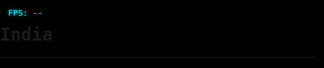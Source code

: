 # India

----

<meta name="viewport" content="width=device-width, initial-scale=1.0">

<style>
  :root {
    --bg: #000;
    --primary: #0ff;
    --font: monospace;
  }
  html, body {
    margin: 0;
    padding: 0;
    width: 100%;
    height: 100%;
    background: var(--bg);
    overflow: hidden;
    font-family: var(--font);
  }
  #canvas {
    display: block;
    width: 100%;
    height: 100%;
  }
  #fps, #subtitle {
    position: absolute;
    color: var(--primary);
    text-shadow: 0 0 5px var(--primary);
    pointer-events: none;
    z-index: 100;
  }
  #fps {
    top: 0.5rem;
    left: 0.5rem;
    font-size: 0.75rem;
  }
  #subtitle {
    bottom: 1rem;
    left: 50%;
    transform: translateX(-50%);
    max-width: 90%;
    font-size: 0.875rem;
    text-align: center;
    line-height: 1.2;
  }
  @media (min-width: 768px) {
    #fps {
      top: 1rem;
      left: 1rem;
      font-size: 1rem;
    }
    #subtitle {
      bottom: 1.5rem;
      font-size: 1.25rem;
      max-width: 80%;
    }
  }
  @media (min-width: 1200px) {
    #fps {
      top: 1.25rem;
      left: 1.25rem;
      font-size: 1.25rem;
    }
    #subtitle {
      bottom: 2rem;
      font-size: 1.5rem;
      max-width: 70%;
    }
  }
</style>

<canvas id="canvas" aria-label="Intergalactic Dreamscape"></canvas>
<div id="fps">FPS: --</div>
<div id="subtitle" aria-live="polite"></div>

<script>
  (function(){
    const canvas = document.getElementById('canvas'),
          ctx    = canvas.getContext('2d'),
          fpsEl  = document.getElementById('fps'),
          subEl  = document.getElementById('subtitle');
    let W, H, cx, cy;
    function resize(){
      W = canvas.width = window.innerWidth;
      H = canvas.height = window.innerHeight;
      cx = W/2; cy = H/2;
    }
    window.addEventListener('resize', resize);
    resize();

    // Starfield setup
    const starCount = 800;
    const stars = [];
    for(let i=0; i<starCount; i++){
      stars.push({x:Math.random()*W - cx, y:Math.random()*H - cy, z:Math.random()*W});
    }
    let warp = 0.5;

    // Nebula noise
    const nebula = document.createElement('canvas');
    nebula.width = nebula.height = 256;
    const nCtx = nebula.getContext('2d');
    function drawNebula(){
      const img = nCtx.createImageData(256,256);
      for(let i=0; i<img.data.length; i+=4){
        const v = Math.floor((Math.random()+Math.random()+Math.random())/3*255);
        img.data[i]   = v/2;
        img.data[i+1] = v;
        img.data[i+2] = v*1.5;
        img.data[i+3] = v/3;
      }
      nCtx.putImageData(img,0,0);
    }
    drawNebula();

    // Voice quotes
    const quotes = [
      "Buckle up, it's cosmic mayhem time!",
      "Intergalactic swirl initiated. *burp*",
      "Wubba lubba warp speed!",
      "I’m not gonna sugarcoat it: this is interdimensional realness."
    ];
    if(navigator.mediaDevices && window.AudioContext){
      navigator.mediaDevices.getUserMedia({audio:true})
        .then(stream=>{
          const audioCtx = new (window.AudioContext||window.webkitAudioContext)();
          const analyser = audioCtx.createAnalyser();
          const src = audioCtx.createMediaStreamSource(stream);
          src.connect(analyser);
          const data = new Uint8Array(analyser.fftSize);
          (function analyze(){
            analyser.getByteFrequencyData(data);
            const vol = data.reduce((a,b)=>a+b)/data.length;
            if(vol>200){
              warp = Math.min(10, warp + 0.5);
              subEl.textContent = quotes[Math.floor(Math.random()*quotes.length)];
              setTimeout(()=>subEl.textContent='',2000);
            }
            requestAnimationFrame(analyze);
          })();
        }).catch(()=>{});
    }

    // Touch handlers
    let lastTap = 0, tapCount = 0, prevDist = 0;
    canvas.addEventListener('touchstart', e=>{
      const now = Date.now();
      tapCount = (now - lastTap < 300) ? tapCount + 1 : 1;
      lastTap = now;
      if(tapCount === 2){
        warp = warp > 0.5 ? 0.5 : 5;
        subEl.textContent = "Warp factor " + warp.toFixed(1);
        setTimeout(()=>subEl.textContent='',2000);
      }
    });
    canvas.addEventListener('touchmove', e=>{
      if(e.touches.length === 2){
        const dx = e.touches[0].clientX - e.touches[1].clientX;
        const dy = e.touches[0].clientY - e.touches[1].clientY;
        const dist = Math.hypot(dx,dy);
        if(prevDist) warp = Math.max(0.5, Math.min(15, warp + (prevDist - dist)*0.01));
        prevDist = dist;
      }
    });
    canvas.addEventListener('touchend', ()=>prevDist = 0);

    // Device tilt
    let tiltX = 0, tiltY = 0;
    window.addEventListener('deviceorientation', e=>{
      tiltX = (e.gamma || 0) / 45;
      tiltY = (e.beta  || 0) / 90;
    });

    // Main loop
    let lastTime = performance.now(), frame = 0;
    function loop(now){
      const dt = now - lastTime;
      lastTime = now;
      frame++;
      if(frame % 60 === 0){
        fpsEl.textContent = 'FPS: ' + Math.round(1000 / dt);
      }

      // Draw nebula
      const scale = 2 + Math.sin(frame * 0.005);
      ctx.save();
        ctx.globalAlpha = 0.3;
        ctx.translate(cx, cy);
        ctx.rotate(frame * 0.0005);
        ctx.drawImage(nebula,
          -128 * scale + tiltX * 50,
          -128 * scale + tiltY * 50,
          256 * scale, 256 * scale
        );
      ctx.restore();

      // Draw stars
      ctx.fillStyle = 'rgba(0,0,0,0.2)';
      ctx.fillRect(0,0,W,H);
      ctx.save();
        ctx.translate(cx,cy);
        stars.forEach(s=>{
          s.z -= warp;
          if(s.z < 1){
            s.z = W;
            s.x = Math.random()*W - cx;
            s.y = Math.random()*H - cy;
          }
          const k = 300 / s.z;
          const x = s.x * k, y = s.y * k;
          ctx.fillStyle = 'hsl(200,100%,' + (100 - k*2) + '%)';
          ctx.fillRect(x, y, 2*k, 2*k);
        });
      ctx.restore();

      requestAnimationFrame(loop);
    }
    loop(performance.now());
  })();
</script>